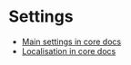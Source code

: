 # Settings

- [Main settings in core docs](https://docs.ziku.la/Configuration/Settings/index.html)
- [Localisation in core docs](https://docs.ziku.la/Configuration/Localisation/index.html)
